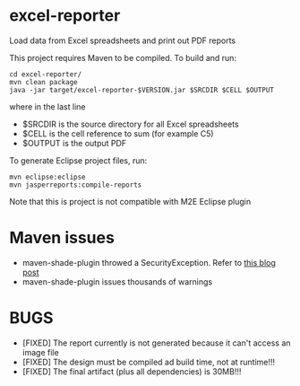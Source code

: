excel-reporter
==============

Load data from Excel spreadsheets and print out PDF reports

This project requires Maven to be compiled. To build and run:

    cd excel-reporter/
    mvn clean package
    java -jar target/excel-reporter-$VERSION.jar $SRCDIR $CELL $OUTPUT

where in the last line

* $SRCDIR is the source directory for all Excel spreadsheets
* $CELL is the cell reference to sum (for example C5)
* $OUTPUT is the output PDF

To generate Eclipse project files, run:

    mvn eclipse:eclipse
    mvn jasperreports:compile-reports
    
Note that this is project is not compatible with M2E Eclipse plugin

Maven issues
============

* maven-shade-plugin throwed a SecurityException. Refer to [this blog post][1]
* maven-shade-plugin issues thousands of warnings

BUGS
========

* [FIXED] The report currently is not generated because it can't access an image file
* [FIXED] The design must be compiled ad build time, not at runtime!!!
* [FIXED] The final artifact (plus all dependencies) is 30MB!!!

[1]: http://www.jswaffconsulting.com/2012/03/11/java-lang-securityexception-no-manifest-section-for-signature-file-entry/

